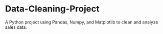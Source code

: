 # Data-Cleaning-Project
A Python project using Pandas, Numpy, and Matplotlib to clean and analyze sales data.
